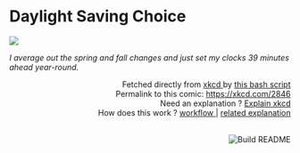 # <b>Daylight Saving Choice</b>

[![](https://imgs.xkcd.com/comics/daylight_saving_choice.png)](https://xkcd.com/2846)

<i>I average out the spring and fall changes and just set my clocks 39 minutes ahead year-round.</i>

<div align="right">
  Fetched directly from
  <a href="https://xkcd.com">
    xkcd
  </a>
  by
  <a href="https://github.com/Vanille-N/Vanille-N/blob/master/fetch">
    this bash script
  </a>
</div>
<div align="right">
  Permalink to this comic:
  <a href="https://xkcd.com/2846">
    https://xkcd.com/2846
  </a>
</div>
<div align="right">
  Need an explanation ?
  <a href="https://www.explainxkcd.com/wiki/index.php/2846">
    Explain xkcd
  </a>
</div>
<div align="right">
  How does this work ?
  <a href="https://github.com/Vanille-N/Vanille-N/blob/master/.github/workflows/build.yml">
    workflow
  </a>
  |
  <a href="https://simonwillison.net/2020/Jul/10/self-updating-profile-readme/">
    related explanation
  </a>
</div><br>

<a href="https://github.com/Vanille-N/Vanille-N/actions"><img src="https://github.com/Vanille-N/Vanille-N/workflows/Build%20README/badge.svg" align="right" alt="Build README"></a>
